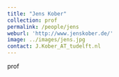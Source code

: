 ```yaml
---
title: "Jens Kober"
collection: prof
permalink: /people/jens
weburl: 'http://www.jenskober.de/'
image: ../images/jens.jpg
contact: J.Kober_AT_tudelft.nl
---
```

prof
